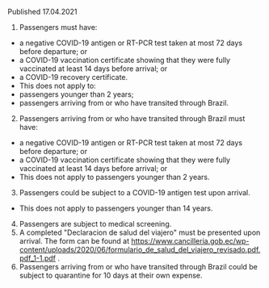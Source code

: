 Published 17.04.2021
1. Passengers must have:
- a negative COVID-19 antigen or RT-PCR test taken at most 72 days before departure; or
- a COVID-19 vaccination certificate showing that they were fully vaccinated at least 14 days before arrival; or
- a COVID-19 recovery certificate.
- This does not apply to:
- passengers younger than 2 years;
- passengers arriving from or who have transited through Brazil.
2. Passengers arriving from or who have transited through Brazil must have:
- a negative COVID-19 antigen or RT-PCR test taken at most 72 days before departure; or
- a COVID-19 vaccination certificate showing that they were fully vaccinated at least 14 days before arrival; or
- This does not apply to passengers younger than 2 years.
3. Passengers could be subject to a COVID-19 antigen test upon arrival.
- This does not apply to passengers younger than 14 years.
4. Passengers are subject to medical screening.
5. A completed "Declaracion de salud del viajero" must be presented upon arrival. The form can be found at <a href="https://www.cancilleria.gob.ec/wp-content/uploads/2020/06/formulario_de_salud_del_viajero_revisado.pdf.pdf_1-1.pdf">https://www.cancilleria.gob.ec/wp-content/uploads/2020/06/formulario_de_salud_del_viajero_revisado.pdf.pdf_1-1.pdf</a> .
6. Passengers arriving from or who have transited through Brazil could be subject to quarantine for 10 days at their own expense.

